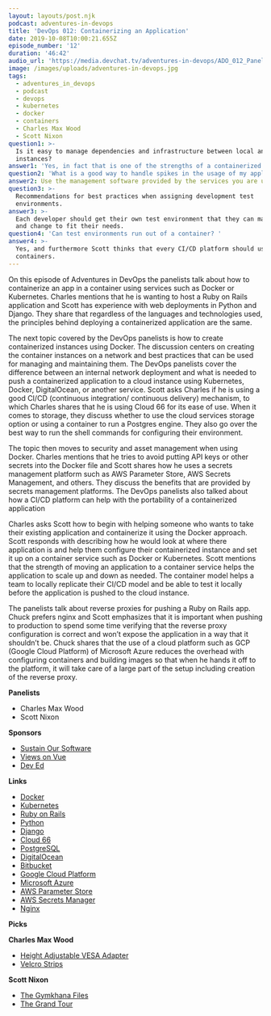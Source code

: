 ```yaml
---
layout: layouts/post.njk
podcast: adventures-in-devops
title: 'DevOps 012: Containerizing an Application'
date: 2019-10-08T10:00:21.655Z
episode_number: '12'
duration: '46:42'
audio_url: 'https://media.devchat.tv/adventures-in-devops/ADO_012_Panel.mp3'
image: /images/uploads/adventures-in-devops.jpg
tags:
  - adventures_in_devops
  - podcast
  - devops
  - kubernetes
  - docker
  - containers
  - Charles Max Wood
  - Scott Nixon
question1: >-
  Is it easy to manage dependencies and infrastructure between local and cloud
  instances? 
answer1: 'Yes, in fact that is one of the strengths of a containerized solution.'
question2: 'What is a good way to handle spikes in the usage of my application? '
answer2: Use the management software provided by the services you are using.
question3: >-
  Recommendations for best practices when assigning development test
  environments.
answer3: >-
  Each developer should get their own test environment that they can manipulate
  and change to fit their needs.
question4: 'Can test environments run out of a container? '
answer4: >-
  Yes, and furthermore Scott thinks that every CI/CD platform should use
  containers.
---
```

On this episode of Adventures in DevOps the panelists talk about how to containerize an app in a container using services such as Docker or Kubernetes. Charles mentions that he is wanting to host a Ruby on Rails application and Scott has experience with web deployments in Python and Django. They share that regardless of the languages and technologies used, the principles behind deploying a containerized application are the same.

The next topic covered by the DevOps panelists is how to create containerized instances using Docker. The discussion centers on creating the container instances on a network and best practices that can be used for managing and maintaining them. The DevOps panelists cover the difference between an internal network deployment and what is needed to push a containerized application to a cloud instance using Kubernetes, Docker, DigitalOcean, or another service. Scott asks Charles if he is using a good CI/CD (continuous integration/ continuous delivery) mechanism, to which Charles shares that he is using Cloud 66 for its ease of use. When it comes to storage, they discuss whether to use the cloud services storage option or using a container to run a Postgres engine. They also go over the best way to run the shell commands for configuring their environment.

The topic then moves to security and asset management when using Docker. Charles mentions that he tries to avoid putting API keys or other secrets into the Docker file and Scott shares how he uses a secrets management platform such as AWS Parameter Store, AWS Secrets Management, and others. They discuss the benefits that are provided by secrets management platforms. The DevOps panelists also talked about how a CI/CD platform can help with the portability of a containerized application

Charles asks Scott how to begin with helping someone who wants to take their existing application and containerize it using the Docker approach. Scott responds with describing how he would look at where there application is and help them configure their containerized instance and set it up on a container service such as Docker or Kubernetes. Scott mentions that the strength of moving an application to a container service helps the application to scale up and down as needed. The container model helps a team to locally replicate their CI/CD model and be able to test it locally before the application is pushed to the cloud instance.

The panelists talk about reverse proxies for pushing a Ruby on Rails app. Chuck prefers nginx and Scott emphasizes that it is important when pushing to production to spend some time verifying that the reverse proxy configuration is correct and won’t expose the application in a way that it shouldn’t be. Chuck shares that the use of a cloud platform such as GCP (Google Cloud Platform) of Microsoft Azure reduces the overhead with configuring containers and building images so that when he hands it off to the platform, it will take care of a large part of the setup including creation of the reverse proxy. 

**Panelists**



*   Charles Max Wood
*   Scott Nixon

**Sponsors**



*   [Sustain Our Software](https://devchat.tv/sustain-our-software/)
*   [Views on Vue](https://devchat.tv/views-on-vue/)
*   [Dev Ed](https://devchat.tv/dev-ed/)

**Links**



*   [Docker](https://www.docker.com/)
*   [Kubernetes](https://kubernetes.io/)
*   [Ruby on Rails](https://rubyonrails.org/)
*   [Python](https://www.python.org/)
*   [Django](https://www.djangoproject.com/)
*   [Cloud 66](http://www.cloud66.com/)
*   [PostgreSQL](http://www.postgresql.org/)
*   [DigitalOcean](https://www.digitalocean.com/)
*   [Bitbucket](https://bitbucket.org/product)
*   [Google Cloud Platform](https://cloud.google.com/)
*   [Microsoft Azure](https://azure.microsoft.com/en-us/)
*   [AWS Parameter Store](https://docs.aws.amazon.com/systems-manager/latest/userguide/systems-manager-parameter-store.html)
*   [AWS Secrets Manager](https://aws.amazon.com/secrets-manager/)
*   [Nginx](http://nginx.org/en/)

**Picks**

**Charles Max Wood**



*   [Height Adjustable VESA Adapter](https://amzn.to/2mOTykl)
*   [Velcro Strips](https://amzn.to/2mOrNIE)

**Scott Nixon**



*   [The Gymkhana Files](https://www.amazon.com/The-Gymkhana-Files-Season-1/dp/B07J5H8PZV?tag=donorsclicks-20)
*   [The Grand Tour](https://www.amazon.com/Official-Trailer/dp/B07KR8383J/ref=sr_1_2?crid=383P2VXMU8KV9&keywords=the+grand+tour&qid=1569452003&sprefix=the+gran%2Caps%2C232&sr=8-2&tag=donorsclicks-20)

